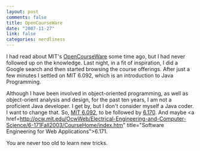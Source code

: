 ```yaml
--- 
layout: post
comments: false
title: OpenCourseWare
date: "2007-11-27"
link: false
categories: nerdliness
---
```

I had read about MIT's <a href="http://ocw.mit.edu/OcwWeb/web/home/home/index.htm" title="OpenCourseWare">OpenCourseWare</a> some time ago, but I had never followed up on the knowledge.  Last night, in a fit of inspiration, I did a Google search and then started browsing the course offerings.  After just a few minutes I settled on MIT 6.092, which is an introduction to Java Programming.

Although I have been involved in object-oriented programming, as well as object-orient analysis and design, for the past ten years, I am not a proficient Java developer.  I get by, but I don't consider myself a Java coder.  I want to change that.  So, <a href="http://ocw.mit.edu/OcwWeb/Electrical-Engineering-and-Computer-Science/6-092January--IAP--2006/CourseHome/index.htm" title="Java Preparation for 6.170">MIT 6.092</a>, to be followed by <a href="http://ocw.mit.edu/OcwWeb/Electrical-Engineering-and-Computer-Science/6-170Fall-2005/CourseHome/index.htm" title="Laboratory in Software Engineering">6.170</a>.  And maybe <a href=http://ocw.mit.edu/OcwWeb/Electrical-Engineering-and-Computer-Science/6-171Fall2003/CourseHome/index.htm" title="Software Engineering for Web Applications">6.171</a>.

You are never too old to learn new tricks.
